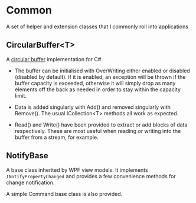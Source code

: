 # Common
A set of helper and extension classes that I commonly roll into applications

## CircularBuffer&lt;T&gt;

A [circular buffer](https://en.wikipedia.org/wiki/Circular_buffer "Circular Buffer") implementation for C#.

* The buffer can be initialised with OverWriting either enabled or
disabled (disabled by default). If it is enabled, an exception
will be thrown if the buffer capacity is exceeded, otherwise it
will simply drop as many elements off the back as needed in order
to stay within the capacity limit.

* Data is added singularly with Add() and removed singularly with
Remove(). The usual ICollection&lt;T&gt; methods all work as expected.

* Read() and Write() have been provided to extract or add blocks
of data respectively. These are most useful when reading or writing
into the buffer from a stream, for example.

## NotifyBase

A base class inherited by WPF view models. It implements ```INotifyPropertyChanged```
and provides a few convenience methods for change notification.

A simple Command base class is also provided. 
